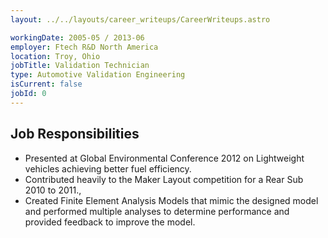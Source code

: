 ```yaml
---
layout: ../../layouts/career_writeups/CareerWriteups.astro

workingDate: 2005-05 / 2013-06
employer: Ftech R&D North America
location: Troy, Ohio
jobTitle: Validation Technician
type: Automotive Validation Engineering
isCurrent: false
jobId: 0
---
```


## Job Responsibilities

- Presented at Global Environmental Conference 2012 on Lightweight vehicles achieving better fuel efficiency.
- Contributed heavily to the Maker Layout competition for a Rear Sub 2010 to 2011.,
- Created Finite Element Analysis Models that mimic the designed model and performed multiple analyses to determine performance and provided feedback to improve the model.
